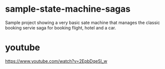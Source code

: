 # sample-state-machine-sagas
Sample project showing a very basic sate machine that manages the classic booking servie saga for booking flight, hotel and a car.

# youtube
https://www.youtube.com/watch?v=2EpbDqeSl_w
